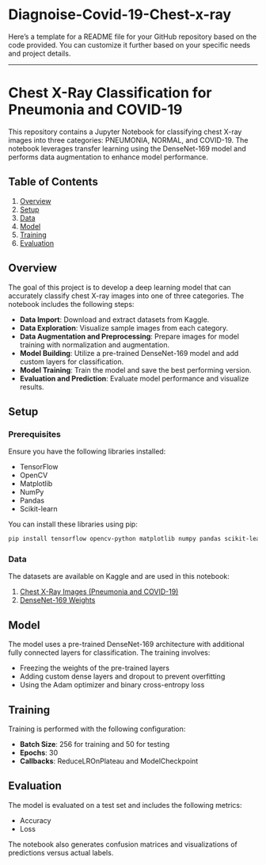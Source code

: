 # Diagnoise-Covid-19-Chest-x-ray
Here’s a template for a README file for your GitHub repository based on the code provided. You can customize it further based on your specific needs and project details.

---

# Chest X-Ray Classification for Pneumonia and COVID-19

This repository contains a Jupyter Notebook for classifying chest X-ray images into three categories: PNEUMONIA, NORMAL, and COVID-19. The notebook leverages transfer learning using the DenseNet-169 model and performs data augmentation to enhance model performance.

## Table of Contents

1. [Overview](#overview)
2. [Setup](#setup)
3. [Data](#data)
4. [Model](#model)
5. [Training](#training)
6. [Evaluation](#evaluation)


## Overview

The goal of this project is to develop a deep learning model that can accurately classify chest X-ray images into one of three categories. The notebook includes the following steps:

- **Data Import**: Download and extract datasets from Kaggle.
- **Data Exploration**: Visualize sample images from each category.
- **Data Augmentation and Preprocessing**: Prepare images for model training with normalization and augmentation.
- **Model Building**: Utilize a pre-trained DenseNet-169 model and add custom layers for classification.
- **Model Training**: Train the model and save the best performing version.
- **Evaluation and Prediction**: Evaluate model performance and visualize results.

## Setup

### Prerequisites

Ensure you have the following libraries installed:

- TensorFlow
- OpenCV
- Matplotlib
- NumPy
- Pandas
- Scikit-learn

You can install these libraries using pip:

```bash
pip install tensorflow opencv-python matplotlib numpy pandas scikit-learn
```

### Data

The datasets are available on Kaggle and are used in this notebook:

1. [Chest X-Ray Images (Pneumonia and COVID-19)](https://www.kaggle.com/datasets/andrewmvd/chest-xray-covid19-pneumonia)
2. [DenseNet-169 Weights](https://www.kaggle.com/datasets/keras/densenet-keras)

## Model

The model uses a pre-trained DenseNet-169 architecture with additional fully connected layers for classification. The training involves:

- Freezing the weights of the pre-trained layers
- Adding custom dense layers and dropout to prevent overfitting
- Using the Adam optimizer and binary cross-entropy loss

## Training

Training is performed with the following configuration:

- **Batch Size**: 256 for training and 50 for testing
- **Epochs**: 30
- **Callbacks**: ReduceLROnPlateau and ModelCheckpoint

## Evaluation

The model is evaluated on a test set and includes the following metrics:

- Accuracy
- Loss

The notebook also generates confusion matrices and visualizations of predictions versus actual labels.

